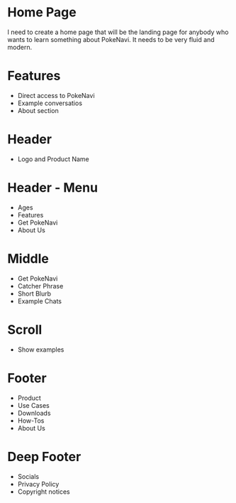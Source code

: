 # Home Page
I need to create a home page that will be the landing page for anybody who wants to learn something about PokeNavi. It needs to be very fluid and modern. 

# Features
* Direct access to PokeNavi
* Example conversatios
* About section


# Header
* Logo and Product Name

# Header - Menu
* Ages
* Features
* Get PokeNavi
* About Us

# Middle 
* Get PokeNavi
* Catcher Phrase
* Short Blurb
* Example Chats

# Scroll
* Show examples

# Footer
* Product
* Use Cases
* Downloads
* How-Tos
* About Us

# Deep Footer
* Socials
* Privacy Policy
* Copyright notices